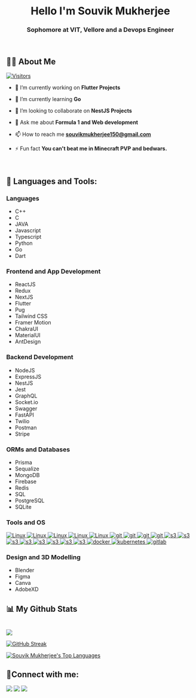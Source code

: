 <h1 align="center">Hello I'm Souvik Mukherjee</h1>
<h3 align="center">Sophomore at VIT, Vellore and a Devops Engineer</h3>

<br>

## 🙋‍♂️ About Me  
[![Visitors](https://api.visitorbadge.io/api/visitors?path=github.com%2Fsouvik150&countColor=%23263759)](https://visitorbadge.io/status?path=github.com%2Fsouvik150)

- 🔭 I’m currently working on **Flutter Projects**

- 🌱 I’m currently learning **Go**

- 👯 I’m looking to collaborate on **NestJS Projects**

- 💬 Ask me about **Formula 1 and Web development**

- 📫 How to reach me **souvikmukherjee150@gmail.com**

- ⚡ Fun fact **You can't beat me in Minecraft PVP and bedwars.**
<br>

## 🚀 Languages and Tools:
<p align="left"> 

### Languages
* C++
* C
* JAVA
* Javascript
* Typescript
* Python
* Go
* Dart

### Frontend and App Development

* ReactJS
* Redux
* NextJS
* Flutter
* Pug
* Tailwind CSS
* Framer Motion
* ChakraUI
* MaterialUI
* AntDesign
 
### Backend Development
 
* NodeJS
* ExpressJS
* NestJS
* Jest
* GraphQL
* Socket.io
* Swagger
* FastAPI
* Twilio
* Postman
* Stripe
 
### ORMs and Databases 

* Prisma
* Sequalize
* MongoDB
* Firebase
* Redis
* SQL
* PostgreSQL
* SQLite

### Tools and OS

<a href="https://www.linux.org/pages/download/" target="_blank" rel="noreferrer"> <img src="https://img.shields.io/badge/Linux-FCC624?style=for-the-badge&logo=linux&logoColor=black" alt="Linux"/> </a> 
<a href="https://www.linux.org/pages/download/" target="_blank" rel="noreferrer"> <img src="https://img.shields.io/badge/Arch_Linux-1793D1?style=for-the-badge&logo=arch-linux&logoColor=white" alt="Linux"/> </a> 
 <a href="https://www.linux.org/pages/download/" target="_blank" rel="noreferrer"> <img src="https://img.shields.io/badge/Fedora-294172?style=for-the-badge&logo=fedora&logoColor=white" alt="Linux"/> </a> 
<a href="https://www.linux.org/pages/download/" target="_blank" rel="noreferrer"> <img src="https://img.shields.io/badge/Cent%20OS-262577?style=for-the-badge&logo=CentOS&logoColor=white" alt="Linux"/> </a>
<a href="https://www.linux.org/pages/download/" target="_blank" rel="noreferrer"> <img src="https://img.shields.io/badge/Deepin-007CFF?style=for-the-badge&logo=deepin&logoColor=white" alt="Linux"/> </a>
 <a href="https://git-scm.com/" target="_blank" rel="noreferrer"> <img src="https://img.shields.io/badge/Vagrant-1868F2?style=for-the-badge&logo=Vagrant&logoColor=white" alt="git"/> </a>
<a href="https://git-scm.com/" target="_blank" rel="noreferrer"> <img src="https://img.shields.io/badge/GIT-E44C30?style=for-the-badge&logo=git&logoColor=white" alt="git"/> </a> 
<a href="https://git-scm.com/" target="_blank" rel="noreferrer"> <img src="https://img.shields.io/badge/GNU%20Bash-4EAA25?style=for-the-badge&logo=GNU%20Bash&logoColor=white" alt="git"/> </a>
<a href="https://git-scm.com/" target="_blank" rel="noreferrer"> <img src="https://img.shields.io/badge/alacritty-F46D01?style=for-the-badge&logo=alacritty&logoColor=white" alt="git"/> </a>
<a href="https://aws.amazon.com/" target="_blank" rel="noreferrer"> <img src="https://img.shields.io/badge/Amazon_AWS-FF9900?style=for-the-badge&logo=amazonaws&logoColor=white" alt="s3"/> </a>
 <a href="https://aws.amazon.com/" target="_blank" rel="noreferrer"> <img src="https://img.shields.io/badge/Cloudflare-F38020?style=for-the-badge&logo=Cloudflare&logoColor=white" alt="s3"/> </a> 
 <a href="https://aws.amazon.com/" target="_blank" rel="noreferrer"> <img src="https://img.shields.io/badge/Digital_Ocean-0080FF?style=for-the-badge&logo=DigitalOcean&logoColor=white" alt="s3"/> </a> 
 <a href="https://aws.amazon.com/" target="_blank" rel="noreferrer"> <img src="https://img.shields.io/badge/Google_Cloud-4285F4?style=for-the-badge&logo=google-cloud&logoColor=white" alt="s3"/> </a> 
 <a href="https://aws.amazon.com/" target="_blank" rel="noreferrer"> <img src="https://img.shields.io/badge/Heroku-430098?style=for-the-badge&logo=heroku&logoColor=white" alt="s3"/> </a> 
 <a href="https://aws.amazon.com/" target="_blank" rel="noreferrer"> <img src="https://img.shields.io/badge/Netlify-00C7B7?style=for-the-badge&logo=netlify&logoColor=white" alt="s3"/> </a> 
 <a href="https://aws.amazon.com/" target="_blank" rel="noreferrer"> <img src="https://img.shields.io/badge/Railway-131415?style=for-the-badge&logo=railway&logoColor=white" alt="s3"/> </a> 
 <a href="https://aws.amazon.com/" target="_blank" rel="noreferrer"> <img src="https://img.shields.io/badge/Vercel-000000?style=for-the-badge&logo=vercel&logoColor=white" alt="s3"/> </a> 
<a href="https://www.docker.com/" target="_blank" rel="noreferrer"> <img src="https://img.shields.io/badge/Docker-2CA5E0?style=for-the-badge&logo=docker&logoColor=white" alt="docker"/> </a>
 <a href="https://www.docker.com/" target="_blank" rel="noreferrer"> <img src="https://img.shields.io/badge/kubernetes-326ce5.svg?&style=for-the-badge&logo=kubernetes&logoColor=white" alt="kubernetes"> </a>
 <a href="https://about.gitlab.com/" target="_blank" rel="noreferrer"> <img src="https://img.shields.io/badge/GitLab-330F63?style=for-the-badge&logo=gitlab&logoColor=white" alt="gitlab"/> </a>


### Design and 3D Modelling

 * Blender
 * Figma
 * Canva
 * AdobeXD

</p>

## 📊 My Github Stats

<br>
<img src="https://github-readme-stats.vercel.app/api?username=souvik150&&show_icons=true&title_color=ffffff&icon_color=bb2acf&text_color=daf7dc&bg_color=151515">
<br>

[![GitHub Streak](https://streak-stats.demolab.com?user=souvik150&theme=dark&border_radius=4.7)](https://git.io/streak-stats)


  <a href="https://github.com/souvik150/github-readme-stats"><img alt="Souvik Mukherjee's Top Languages" src="https://github-readme-stats.vercel.app/api/top-langs/?username=souvik150&langs_count=8&count_private=true&layout=compact&theme=react&hide_border=true&bg_color=0D1117" /></a>




## 🤝Connect with me:
<p align="left">

<a href = "https://www.linkedin.com/in/souvik-mukherjee-355943123/"><img src="https://img.icons8.com/fluent/48/000000/linkedin.png"/></a>
<a href = "https://twitter.com/souvik150/"><img src="https://img.icons8.com/fluent/48/000000/twitter.png"/></a>
<a href = "https://www.instagram.com/souvikmukherjee_150/"><img src="https://img.icons8.com/fluent/48/000000/instagram-new.png"/></a>
  
</p>


